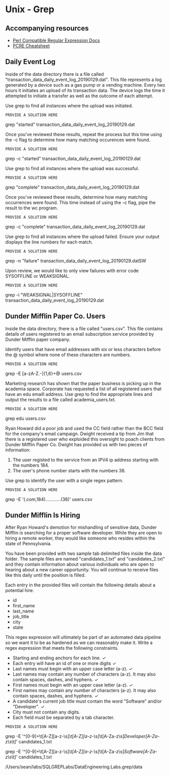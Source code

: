 # Unix - Grep


## Accompanying resources
* [Perl Compatible Regular Expression Docs](https://www.pcre.org/current/doc/html/pcre2pattern.html)
* [PCRE Cheatsheet](https://www.debuggex.com/cheatsheet/regex/pcre)


## Daily Event Log

Inside of the data directory there is a file called "transaction_data_daily_event_log_20190129.dat". This file represents a log generated by a device such as a gas pump or a vending machine. Every two hours it initiates an upload of its transaction data. The device logs the time it attempted to initiate a transfer as well as the outcome of each attempt.

Use grep to find all instances where the upload was initiated. 
```
PROVIDE A SOLUTION HERE
```
grep "started" transaction_data_daily_event_log_20190129.dat

Once you've reviewed these results, repeat the process but this time using the -c flag to determine how many matching occurences were found.
```
PROVIDE A SOLUTION HERE
```
grep -c "started" transaction_data_daily_event_log_20190129.dat

Use grep to find all instances where the upload was successful. 
```
PROVIDE A SOLUTION HERE
```
grep "complete" transaction_data_daily_event_log_20190129.dat

Once you've reviewed these results, determine how many matching occurrences were found. This time instead of using the -c flag, pipe the result to the wc program.
```
PROVIDE A SOLUTION HERE
```
grep -c  "complete" transaction_data_daily_event_log_20190129.dat

Use grep to find all instances where the upload failed. Ensure your output displays the line numbers for each match.

```
PROVIDE A SOLUTION HERE
```
grep -n "failure" transaction_data_daily_event_log_20190129.datSW

Upon review, we would like to only view failures with error code SYSOFFLINE or WEAKSIGNAL.

```
PROVIDE A SOLUTION HERE
```
grep -i "WEAKSIGNAL\|SYSOFFLINE" transaction_data_daily_event_log_20190129.dat

## Dunder Mifflin Paper Co. Users

Inside the data directory, there is a file called "users.csv". This file contains details of users registered to an email subscription service provided by Dunder Mifflin paper company. 

Identify users that have email addresses with six or less characters before the @ symbol where none of these characters are numbers.
```
PROVIDE A SOLUTION HERE
```

grep -E [a-zA-Z.-]{1,6}+@ users.csv

Marketing research has shown that the paper business is picking up in the academia space. Corporate has requested a list of all registered users that have an edu emaill address. Use grep to find the appropriate lines and output the results to a file called academia_users.txt.
```
PROVIDE A SOLUTION HERE
```
grep edu users.csv

Ryan Howard did a poor job and used the CC field rather than the BCC field for the company's email campaign. Dwight received a tip from Jim that there is a registered user who exploided this oversight to poach clients from Dunder Mifflin Paper Co. Dwight has provided us with two pieces of information:
1. The user registed to the service from an IPV4 ip address starting with the numbers 184. 
2. The user's phone number starts with the numbers 38.

Use grep to identify the user with a single regex pattern.
```
PROVIDE A SOLUTION HERE
```
grep -E '(.com,184)............(38)' users.csv

## Dunder Mifflin Is Hiring

After Ryan Howard's demotion for mishandling of sensitive data, Dunder Mifflin is searching for a proper software developer. While they are open to hiring a remote worker, they would like someone who resides within the state of Pennsylvania.

You have been provided with two sample tab delimited files inside the data folder. The sample files are named "candidates_1.txt" and "candidates_2.txt" and they contain information about various individuals who are open to hearing about a new career opportunity. You will continue to receive files like this daily until the position is filled.

Each entry in the provided files will contain the following details about a potential hire:
* id
* first_name
* last_name
* job_title
* city
* state

This regex expression will ultimately be part of an automated data pipeline so we want it to be as hardened as we can reasonably make it. Write a regex expression that meets the following constraints.

* Starting and ending anchors for each line. ✓
* Each entry will have an id of one or more digits ✓
* Last names must begin with an upper case letter (a-z). ✓
* Last names may contain any number of characters (a-z). It may also contain spaces, dashes, and hyphens. ✓
* First names must begin with an upper case letter (a-z). ✓
* First names may contain any number of characters (a-z). It may also contain spaces, dashes, and hyphens. ✓
* A candidate's current job title must contain the word "Software" and/or "Developer". ✓
* City must not contain any digits.
* Each field must be separated by a tab character.

```
PROVIDE A SOLUTION HERE
```

grep -E '^[0-9]+\t[A-Z][a-z\-\s]*\t[A-Z][a-z\-\s]*\t[A-Za-z\s]*Developer[A-Za-z\s\t]*' candidates_1.txt

grep -E '^[0-9]+\t[A-Z][a-z\-\s]*\t[A-Z][a-z\-\s]*\t[A-Za-z\s]*Software[A-Za-z\s\t]*' candidates_1.txt




/Users/sean/labs/SQLGREPLabs/DataEngineering.Labs.grep/data

